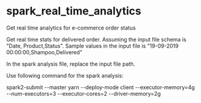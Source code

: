 # spark_real_time_analytics
Get real time analytics for e-commerce order status

Get real time stats for delivered order. Assuming the input file schema is "Date, Product,Status".
Sample values in the input file is "19-09-2019 00:00:00,Shampoo,Delivered"

In the spark analysis file, replace the input file path.

Use following command for the spark analysis:

spark2-submit --master yarn --deploy-mode client --executor-memory=4g --num-executors=3 --executor-cores=2 --driver-memory=2g 
